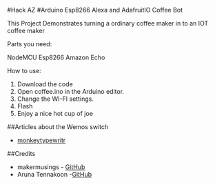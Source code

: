 #Hack AZ
#Arduino Esp8266 Alexa and AdafruitIO Coffee Bot

This Project Demonstrates turning a ordinary coffee maker in to an IOT coffee maker

Parts you need:

NodeMCU Esp8266
Amazon Echo

How to use:

1. Download the code
2. Open coffee.ino in the Arduino editor.
2. Change the WI-FI settings. 
3. Flash
4. Enjoy a nice hot cup of joe


##Articles about the Wemos switch
* [monkeytypewritr](https://medium.com/@monkeytypewritr/amazon-echo-esp8266-iot-a42076daafa5#.oc4od1xa0)


##Credits

- makermusings - [GitHub](https://github.com/makermusings/fauxmo)
- Aruna Tennakoon -[GitHub](https://github.com/kakopappa)
